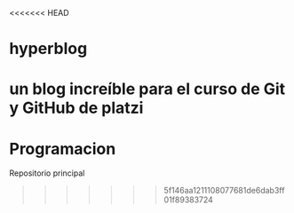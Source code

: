 <<<<<<< HEAD
# hyperblog
un blog increíble para el curso de Git y GitHub de platzi
=======
# Programacion
Repositorio principal
>>>>>>> 5f146aa1211108077681de6dab3ff01f89383724
